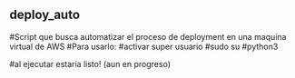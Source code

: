 ## deploy_auto
#Script que busca automatizar el  proceso de deployment en una maquina virtual de AWS 
#Para usarlo:
#activar super usuario 
#sudo su
#python3 <link-del-repo-a-clonar> <repositorio> <nombre-del-proyecto> <nombre-de-la-app> <ip>

#al ejecutar estaria listo! (aun en progreso)
